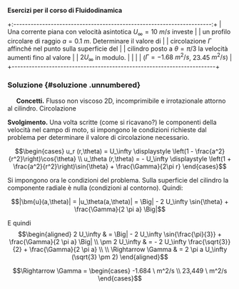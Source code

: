 **Esercizi per il corso di Fluidodinamica**

+:---------------------------------------------------------------------:+
| Una corrente piana con velocità asintotica $U_\infty=10\ m/s$ investe |
| un profilo circolare di raggio $a=0.1\ m$. Determinare il valore di   |
| circolazione $\Gamma$ affinché nel punto sulla superficie del         |
| cilindro posto a $\theta=\pi/3$ la velocità aumenti fino al valore    |
| $2U_\infty$ in modulo.                                                |
|                                                                       |
| ($\Gamma = -1.68\ m^2 / s$, 23.45$\ m^2 / s$)                         |
+-----------------------------------------------------------------------+

### Soluzione {#soluzione .unnumbered}

     **Concetti.** Flusso non viscoso 2D, incomprimibile e irrotazionale
attorno al cilindro. Circolazione

**Svolgimento.** Una volta scritte (come si ricavano?) le componenti
della velocità nel campo di moto, si impongono le condizioni richieste
dal problema per determinare il valore di circolazione necessario.

$$\begin{cases}
  u_r (r,\theta) = U_\infty \displaystyle \left(1 - \frac{a^2}{r^2}\right)\cos{\theta} \\
  u_\theta (r,\theta) = - U_\infty \displaystyle \left(1 + \frac{a^2}{r^2}\right)\sin{\theta} + \frac{\Gamma}{2\pi r}
\end{cases}$$

Si impongono ora le condizioni del problema. Sulla superficie del
cilindro la componente radiale è nulla (condizioni al contorno). Quindi:

$$|\bm{u}(a,\theta)| = |u_\theta(a,\theta)| = \Big| - 2 U_\infty \sin{\theta} + \frac{\Gamma}{2 \pi a} \Big|$$

E quindi $$\begin{aligned}
  2 U_\infty & = \Big| - 2 U_\infty \sin{\frac{\pi}{3}} + \frac{\Gamma}{2 \pi a} \Big| \\
  \pm 2 U_\infty & = - 2 U_\infty \frac{\sqrt{3}}{2} + \frac{\Gamma}{2 \pi a} \\
  \\
  \Rightarrow \Gamma  & = 2 \pi a U_\infty (\sqrt{3} \pm 2)
\end{aligned}$$

$$\Rightarrow \Gamma = 
  \begin{cases}
    -1.684 \ m^2/s \\
    23,449 \ m^2/s
  \end{cases}$$
